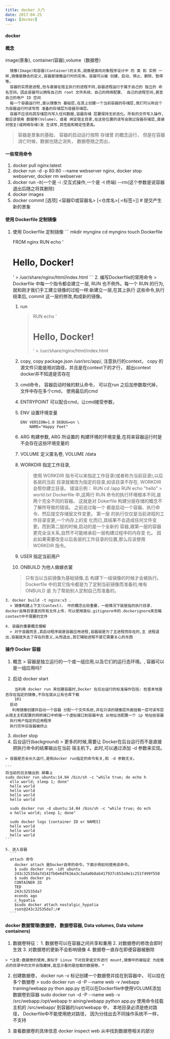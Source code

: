 ```yaml
---
title: docker 入门
date: 2017-04-25
tags: [docker]
---
```


#### docker

#### 概念
  image(景象), container(容器),volume（数据卷）
  ```
    镜像(Image)和容器(Container)的关系,就像是面向对象程序设计中 的 类 和 实例 一样,镜像是静态的定义,容器是镜像运行时的实体。容器可以被 创建、启动、停止、删除、暂停等。
    容器的实质是进程,但与直接在宿主执行的进程不同,容器进程运行于属于自己的 独立的 命名空间。因此容器可以拥有自己的 root 文件系统、自己的网络配置、 自己的进程空间,甚至自己的用户 ID 空间
    每一个容器运行时,是以镜像为 基础层,在其上创建一个当前容器的存储层,我们可以称这个为容器运行时读写而 准备的存储层为容器存储层。
    容器不应该向其存储层内写入任何数据,容器存储 层要保持无状态化。所有的文件写入操作,都应该使用 数据卷(Volume)、或者 绑定宿主目录,在这些位置的读写会跳过容器存储层,直接对宿主(或网络存储)发 生读写,其性能和稳定性更高。
  ```
  > 容器是景象的基础， 容器的启动运行按照 存储曾 的概念运行， 但是在容器消亡时候，数据也随之消失， 数据卷随之而出，

#### 一些常用命令
  1. docker pull nginx:latest
  2. docker run -d -p 80:80 --name webserver nginx, docker stop webserver, docker rm webserver
  3. docker run -it(一个是 -i :交互式操作,一个是 -t 终端) --rm(这个参数是说容器退出后随之将其删除)
  4. docker images
  5. docker commit [选项] <容器ID或容器名> [<仓库名>[:<标签>]] # 提交产生新的景象
#### 使用 Dockerfile 定制镜像
  1. 使用 Dockerfile 定制镜像
    ```
      mkdir mynginx
      cd mynginx
      touch Dockerfile


      FROM nginx
      RUN echo '<h1>Hello, Docker!</h1>' > /usr/share/nginx/html/index.html
    ```
    2. 编写Dockerfile的常用命令
    > Dockerfile 中每一个指令都会建立一层, RUN 也不例外。每一个 RUN 的行为,就和刚才我们手工建立镜像的过程一样:新建立一层,在其上执行 这些命令,执行结束后, commit 这一层的修改,构成新的镜像。

     1. run
        > RUN echo '<h1>Hello, Docker!</h1>' > /usr/share/nginx/html/index.html

     2. copy, copy package.json /usr/src/app/, 注意执行的context， copy 的源文件只能是相对路径，并且是在context下的才行， 超出context docker并不知道是否存在
     3. cmd命令， 容器启动时候的默认命令， 可以在run 之后加参数取代掉， 文件中存在多个cmd， 使用最后的cmd
     4. ENTRYPOINT 可以配合cmd，让cmd接受参数，
     5. ENV 设置环境变量
        ```
        ENV VERSION=1.0 DEBUG=on \
            NAME="Happy Feet"
        ```
     6.  ARG 构建参数,  ARG 所设置的 构建环境的环境变量,在将来容器运行时是不会存在这些环境变量的
     7. VOLUME 定义匿名卷, VOLUME /data
     8. WORKDIR 指定工作目录,
        > 使用 WORKDIR 指令可以来指定工作目录(或者称为当前目录),以后各层的当前 目录就被改为指定的目录,如该目录不存在, WORKDIR 会帮你建立目录。
        错误示例：
        RUN cd /app
        RUN echo "hello" > world.txt
        Dockerfile 中,这两行 RUN 命令的执行环境根本不同,是两个完全不同的容器。 这就是对 Dokerfile 构建分层存储的概念不了解所导致的错误。
        之前说过每一个 都是启动一个容器、执行命令、然后提交存储层文件变更。 第一层 的执行仅仅是当前进程的工作目录变更,一个内存上的变 化而已,其结果不会造成任何文件变更。而到第二层的时候,启动的是一个全新的 容器,跟第一层的容器更完全没关系,自然不可能继承前一层构建过程中的内存变 化。
        因此如果需要改变以后各层的工作目录的位置,那么应该使用 WORKDIR 指令。

      9. USER 指定当前用户
      10. ONBUILD 为他人做嫁衣裳
      > 只有当以当前镜像为基础镜像,去 构建下一级镜像的时候才会被执行。
        Dockerfile 中的其它指令都是为了定制当前镜像而准备的,唯有 ONBUILD 是 为了帮助别人定制自己而准备的。

    3. docker build -t nginx:v3 .
      > 镜像构建上下文(Context)， 中的概念比较重要，一般情况下就是指的执行目录. docker会降目录夏的所有文件上传，可以使用类似.gitignore中的.dockerignore来忽略context中不需要的文件

    4. 容器的重要概念理解
      > 对于容器而言,其启动程序就是容器应用进程,容器就是为了主进程而存在的,主 进程退出,容器就失去了存在的意义,从而退出,其它辅助进程不是它需要关心的东西



#### 操作 Docker 容器
  1. 概念
    > 容器是独立运行的一个或一组应用,以及它们的运行态环境。, 容器可以是一组应用吗?

  2. 启动
    docker start
  ```
      当利用 docker run 来创建容器时,Docker 在后台运行的标准操作包括: 检查本地是否存在指定的镜像,不存在就从公有仓库下载
    ￼￼101
    启动
    ￼利用镜像创建并启动一个容器 分配一个文件系统,并在只读的镜像层外面挂载一层可读写层 从宿主主机配置的网桥接口中桥接一个虚拟接口到容器中去 从地址池配置一个 ip 地址给容器
    执行用户指定的应用程序
    执行完毕后容器被终止
  ```  
  3. docker stop
  4. 后台运行(background)
    > 更多的时候,需要让 Docker在后台运行而不是直接把执行命令的结果输出在当前
宿主机下。此时,可以通过添加 -d 参数来实现。

    > 容器是否会长久运行,是和docker run指定的命令有关,和 -d 参数无关。

    ```
    将当前的日志输出到 屏幕上
    sudo docker run ubuntu:14.04 /bin/sh -c "while true; do echo h
      ello world; sleep 1; done"
      hello world
      hello world
      hello world
      hello world

      sudo docker run -d ubuntu:14.04 /bin/sh -c "while true; do ech
      o hello world; sleep 1; done"

      sudo docker logs [container ID or NAMES]
      hello world
      hello world
      hello world
    ```

    5. 进入容器
      ```
      attach 命令
        docker attach 是Docker自带的命令。下面示例如何使用该命令。
        $ sudo docker run -idt ubuntu
        243c32535da7d142fb0e6df616a3c3ada0b8ab417937c853a9e1c251f499f550
        $ sudo docker ps
        CONTAINER ID
        TED
        243c32535da7
        econds ago
        c_hypatia
        $sudo docker attach nostalgic_hypatia
        root@243c32535da7:/#
      ```

#### docker 数据管理(数据卷， 数据卷容器, Data volumes, Data volume containers)
  1. 数据卷特征：
    1. 数据卷可以在容器之间共享和重用
    2. 对数据卷的修改会即时生效
    3. 对数据卷的更新不会影响镜像
    4. 数据卷一直存在即便容器被删除

    > *注意:数据卷的使用,类似于 Linux 下对目录或文件进行 mount,镜像中的被指定 为挂载点的目录中的文件会隐藏掉,能显示看的是挂载的数据卷。*

  2. 创建数据卷，  docker run -v 标记创建一个数据卷并挂在到容器中， 可以挂在多个数据卷
    > sudo docker run -d -P --name web -v /webapp training/webapp py thon app.py
    也可以在Dockerfile中使用VOLUME添加数据卷到容器
   sudo docker run -d -P --name web -v /src/webapp:/opt/webapp tr aining/webapp python app.py
   使用命令挂载主机的 /src/webapp/ 到容器的/opt/webapp 中， 本地目录必须是绝对路径， Dockerfile中不能使用绝对路径， 因为分线出去不同操作系统不一样， 不支持

  3. 查看数据卷的具体信息
    docker inspect web 从中找到数据卷相关的部分
